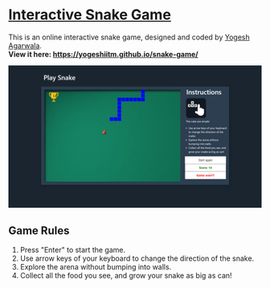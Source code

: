 # [Interactive Snake Game](https://yogeshiitm.github.io/snake-game/)
This is an online interactive snake game, designed and coded by [Yogesh Agarwala](http://yogeshiitm.github.io/).\
**View it here: https://yogeshiitm.github.io/snake-game/**

<a href="https://yogeshiitm.github.io/snake-game/"><img src="images/screenshot.png"></a>

## Game Rules
1. Press "Enter" to start the game.
2. Use arrow keys of your keyboard to change the direction of the snake.
3. Explore the arena without bumping into walls.
4. Collect all the food you see, and grow your snake as big as can!
